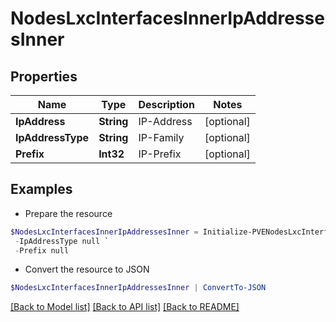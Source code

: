 # NodesLxcInterfacesInnerIpAddressesInner
## Properties

Name | Type | Description | Notes
------------ | ------------- | ------------- | -------------
**IpAddress** | **String** | IP-Address | [optional] 
**IpAddressType** | **String** | IP-Family | [optional] 
**Prefix** | **Int32** | IP-Prefix | [optional] 

## Examples

- Prepare the resource
```powershell
$NodesLxcInterfacesInnerIpAddressesInner = Initialize-PVENodesLxcInterfacesInnerIpAddressesInner  -IpAddress null `
 -IpAddressType null `
 -Prefix null
```

- Convert the resource to JSON
```powershell
$NodesLxcInterfacesInnerIpAddressesInner | ConvertTo-JSON
```

[[Back to Model list]](../README.md#documentation-for-models) [[Back to API list]](../README.md#documentation-for-api-endpoints) [[Back to README]](../README.md)

